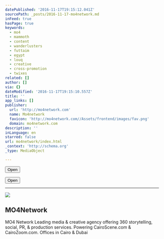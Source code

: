 ```yaml
---
datePublished: '2016-11-17T19:15:12.041Z'
sourcePath: _posts/2016-11-17-mo4network.md
inFeed: true
hasPage: true
keywords:
  - mo4
  - mammoth
  - content
  - wanderlusters
  - futtaim
  - egypt
  - louq
  - creative
  - cross-promotion
  - twixes
related: []
author: []
via: {}
dateModified: '2016-11-17T19:15:10.557Z'
title: ''
app_links: []
publisher:
  url: 'http://mo4network.com'
  name: Mo4network
  favicon: 'http://mo4network.com//Assets/frontend/images/fav.png'
  domain: mo4network.com
description: ''
inLanguage: en
starred: false
url: mo4network/index.html
_context: 'http://schema.org'
_type: MediaObject

---
```

<button data-role="cta" style="">Open</button>

<button data-role="cta" style="">Open</button>

---

    

<article style=""><img src="https://s3-us-west-2.amazonaws.com/the-grid-img/p/8274d89fe9e82e9f0e2af2b096c91dffac429fc6.jpg" /><h1>MO4Network</h1><p>MO4 Network Leading media &amp; creative agency offering 360 storytelling, social, PR, &amp; production services. Powering CairoScene.com &amp; CairoZoom.com. Offices in Cairo &amp; Dubai</p></article>